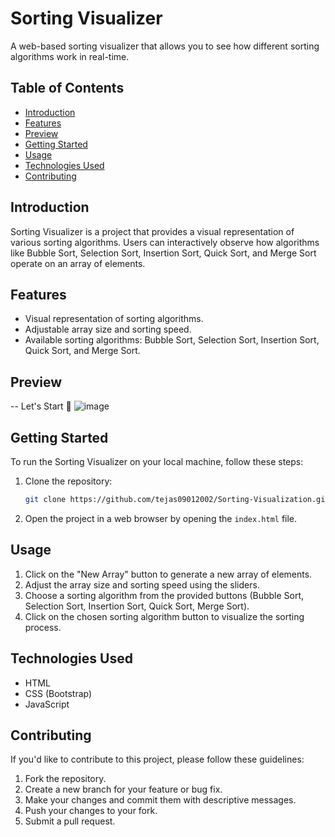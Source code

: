 # Sorting Visualizer

A web-based sorting visualizer that allows you to see how different sorting algorithms work in real-time.

## Table of Contents

- [Introduction](#introduction)
- [Features](#features)
- [Preview](#preview)
- [Getting Started](#getting-started)
- [Usage](#usage)
- [Technologies Used](#technologies-used)
- [Contributing](#contributing)


## Introduction

Sorting Visualizer is a project that provides a visual representation of various sorting algorithms. Users can interactively observe how algorithms like Bubble Sort, Selection Sort, Insertion Sort, Quick Sort, and Merge Sort operate on an array of elements.

## Features

- Visual representation of sorting algorithms.
- Adjustable array size and sorting speed.
- Available sorting algorithms: Bubble Sort, Selection Sort, Insertion Sort, Quick Sort, and Merge Sort.

## Preview 

-- Let's Start 🚀
![image](https://github.com/tejas09012002/Sorting-Visualization/assets/89599106/0a61801c-4d21-4a9c-88a0-7d51a3612e10)


## Getting Started

To run the Sorting Visualizer on your local machine, follow these steps:

1. Clone the repository:

    ```bash
    git clone https://github.com/tejas09012002/Sorting-Visualization.git
    ```

2. Open the project in a web browser by opening the `index.html` file.

## Usage

1. Click on the "New Array" button to generate a new array of elements.
2. Adjust the array size and sorting speed using the sliders.
3. Choose a sorting algorithm from the provided buttons (Bubble Sort, Selection Sort, Insertion Sort, Quick Sort, Merge Sort).
4. Click on the chosen sorting algorithm button to visualize the sorting process.

## Technologies Used

- HTML
- CSS (Bootstrap)
- JavaScript

## Contributing

If you'd like to contribute to this project, please follow these guidelines:

1. Fork the repository.
2. Create a new branch for your feature or bug fix.
3. Make your changes and commit them with descriptive messages.
4. Push your changes to your fork.
5. Submit a pull request.

